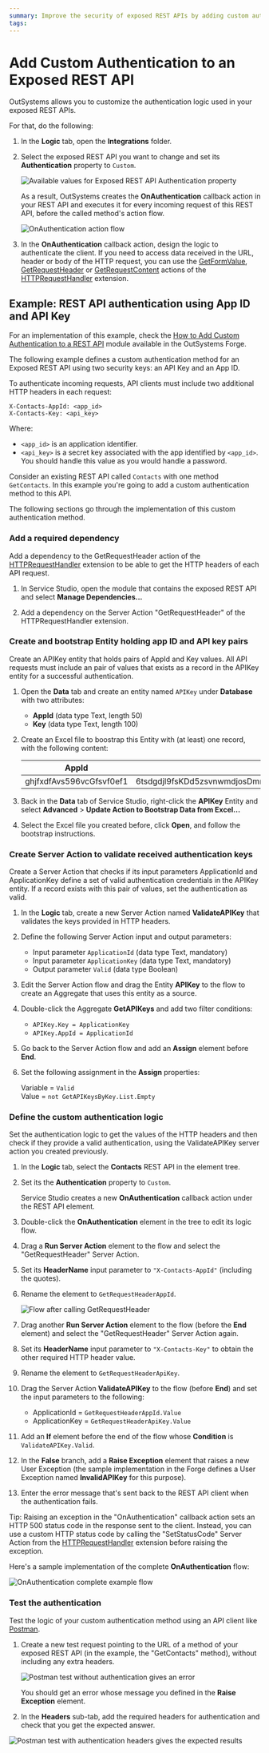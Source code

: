 ```yaml
---
summary: Improve the security of exposed REST APIs by adding custom authentication logic.
tags: 
---
```


# Add Custom Authentication to an Exposed REST API


OutSystems allows you to customize the authentication logic used in your exposed REST APIs.

For that, do the following:

1. In the **Logic** tab, open the **Integrations** folder.

1. Select the exposed REST API you want to change and set its **Authentication** property to `Custom`.

    ![Available values for Exposed REST API Authentication property](images/ss-rest-authentication-options.png)

    As a result, OutSystems creates the **OnAuthentication** callback action in your REST API and executes it for every incoming request of this REST API, before the called method's action flow.

    ![OnAuthentication action flow](images/ss-rest-onauthentication-custom-flow.png)

1. In the **OnAuthentication** callback action, design the logic to authenticate the client. If you need to access data received in the URL, header or body of the HTTP request, you can use the [GetFormValue](../../../ref/apis/auto/httprequesthandler-api.final.md#GetFormValue), [GetRequestHeader](../../../ref/apis/auto/httprequesthandler-api.final.md#GetRequestHeader) or [GetRequestContent](../../../ref/apis/auto/httprequesthandler-api.final.md#GetRequestContent) actions of the [HTTPRequestHandler](../../../ref/apis/auto/httprequesthandler-api.final.md) extension.

## Example: REST API authentication using App ID and API Key

<div class="info" markdown="1">

For an implementation of this example, check the [How to Add Custom Authentication to a REST API](https://www.outsystems.com/forge/component-overview/927/how-to-add-custom-authentication-to-a-rest-api) module available in the OutSystems Forge.

</div>

The following example defines a custom authentication method for an Exposed REST API using two security keys: an API Key and an App ID.

To authenticate incoming requests, API clients must include two additional HTTP headers in each request:

```
X-Contacts-AppId: <app_id>
X-Contacts-Key: <api_key>
```

Where:

* `<app_id>` is an application identifier.
* `<api_key>` is a secret key associated with the app identified by `<app_id>`. You should handle this value as you would handle a password.

Consider an existing REST API called `Contacts` with one method `GetContacts`. In this example you're going to add a custom authentication method to this API.

The following sections go through the implementation of this custom authentication method.

### Add a required dependency

Add a dependency to the GetRequestHeader action of the [HTTPRequestHandler](../../../ref/apis/auto/httprequesthandler-api.final.md) extension to be able to get the HTTP headers of each API request.

1. In Service Studio, open the module that contains the exposed REST API and select **Manage Dependencies...**

1. Add a dependency on the Server Action "GetRequestHeader" of the HTTPRequestHandler extension.

### Create and bootstrap Entity holding app ID and API key pairs

Create an APIKey entity that holds pairs of AppId and Key values. All API requests must include an pair of values that exists as a record in the APIKey entity for a successful authentication.

1. Open the **Data** tab and create an entity named `APIKey` under **Database** with two attributes:

    * **AppId** (data type Text, length 50)
    * **Key** (data type Text, length 100)

1. Create an Excel file to boostrap this Entity with (at least) one record, with the following content:

    AppId | Key
    ------|-----
    ghjfxdfAvs596vcGfsvf0ef1 | 6tsdgdjl9fsKDd5zsvnwmdjosDmrufbs93susadLHDvjfhbnwtTRbsnucnrb

1. Back in the **Data** tab of Service Studio, right-click the **APIKey** Entity and select **Advanced** > **Update Action to Bootstrap Data from Excel...**

1. Select the Excel file you created before, click **Open**, and follow the bootstrap instructions.

### Create Server Action to validate received authentication keys

Create a Server Action that checks if its input parameters ApplicationId and ApplicationKey define a set of valid authentication credentials in the APIKey entity. If a record exists with this pair of values, set the authentication as valid.

1. In the **Logic** tab, create a new Server Action named **ValidateAPIKey** that validates the keys provided in HTTP headers.

1. Define the following Server Action input and output parameters:

    * Input parameter `ApplicationId` (data type Text, mandatory)
    * Input parameter `ApplicationKey` (data type Text, mandatory)
    * Output parameter `Valid` (data type Boolean)

1. Edit the Server Action flow and drag the Entity **APIKey** to the flow to create an Aggregate that uses this entity as a source.

1. Double-click the Aggregate **GetAPIKeys** and add two filter conditions:

    * `APIKey.Key = ApplicationKey`
    * `APIKey.AppId = ApplicationId`

1. Go back to the Server Action flow and add an **Assign** element before **End**.

1. Set the following assignment in the **Assign** properties:

    Variable = `Valid`  
    Value = `not GetAPIKeysByKey.List.Empty`

### Define the custom authentication logic

Set the authentication logic to get the values of the HTTP headers and then check if they provide a valid authentication, using the ValidateAPIKey server action you created previously.

1. In the **Logic** tab, select the **Contacts** REST API in the element tree.

1. Set its the **Authentication** property to `Custom`.

    Service Studio creates a new **OnAuthentication** callback action under the REST API element.

1. Double-click the **OnAuthentication** element in the tree to edit its logic flow.

1. Drag a **Run Server Action** element to the flow and select the "GetRequestHeader" Server Action.

1. Set its **HeaderName** input parameter to `"X-Contacts-AppId"` (including the quotes).

1. Rename the element to `GetRequestHeaderAppId`.

    ![Flow after calling GetRequestHeader](images/rest-custom-auth-getrequestheader-ss.png)

1. Drag another **Run Server Action** element to the flow (before the **End** element) and select the "GetRequestHeader" Server Action again.

1. Set its **HeaderName** input parameter to `"X-Contacts-Key"` to obtain the other required HTTP header value.

1. Rename the element to `GetRequestHeaderApiKey`.

1. Drag the Server Action **ValidateAPIKey** to the flow (before **End**) and set the input parameters to the following:

    * ApplicationId = `GetRequestHeaderAppId.Value`
    * ApplicationKey = `GetRequestHeaderApiKey.Value`

1. Add an **If** element before the end of the flow whose **Condition** is `ValidateAPIKey.Valid`.

1. In the **False** branch, add a **Raise Exception** element that raises a new User Exception (the sample implementation in the Forge defines a User Exception named **InvalidAPIKey** for this purpose).

1. Enter the error message that's sent back to the REST API client when the authentication fails.

<div class="info" markdown="1">

Tip: Raising an exception in the "OnAuthentication" callback action sets an HTTP 500 status code in the response sent to the client. Instead, you can use a custom HTTP status code by calling the "SetStatusCode" Server Action from the [HTTPRequestHandler](../../../ref/apis/auto/httprequesthandler-api.final.md) extension before raising the exception.

</div>

Here's a sample implementation of the complete **OnAuthentication** flow:

![OnAuthentication complete example flow](images/rest-custom-auth-example-ss.png)

### Test the authentication

Test the logic of your custom authentication method using an API client like [Postman](https://www.postman.com/downloads/).

1. Create a new test request pointing to the URL of a method of your exposed REST API (in the example, the "GetContacts" method), without including any extra headers.

    ![Postman test without authentication gives an error](images/rest-custom-auth-example-error.png)

    You should get an error whose message you defined in the **Raise Exception** element.

1. In the **Headers** sub-tab, add the required headers for authentication and check that you get the expected answer.

![Postman test with authentication headers gives the expected results](images/rest-custom-auth-example-success.png)
